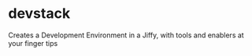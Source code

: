 # devstack
Creates a Development Environment in a Jiffy, with tools and enablers at your finger tips
